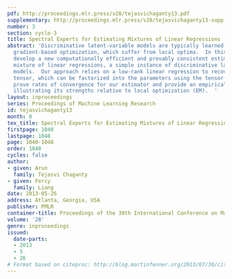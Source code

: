 ```yaml
---
pdf: http://proceedings.mlr.press/v28/tejasvichaganty13.pdf
supplementary: http://proceedings.mlr.press/v28/tejasvichaganty13-supp.pdf
number: 3
section: cycle-3
title: Spectral Experts for Estimating Mixtures of Linear Regressions
abstract: 'Discriminative latent-variable models are typically learned using EM or
  gradient-based optimization, which suffer from local optima.  In this paper, we
  develop a new computationally efficient and provably consistent estimator for the
  mixture of linear regressions, a simple instance of discriminative latent-variable
  models.  Our approach relies on a low-rank linear regression to recover a symmetric
  tensor, which can be factorized into the parameters using the tensor power method.  We
  prove rates of convergence for our estimator and provide an empirical evaluation
  illustrating its strengths relative to local optimization (EM).  '
layout: inproceedings
series: Proceedings of Machine Learning Research
id: tejasvichaganty13
month: 0
tex_title: Spectral Experts for Estimating Mixtures of Linear Regressions
firstpage: 1040
lastpage: 1048
page: 1040-1048
order: 1040
cycles: false
author:
- given: Arun
  family: Tejasvi Chaganty
- given: Percy
  family: Liang
date: 2013-05-26
address: Atlanta, Georgia, USA
publisher: PMLR
container-title: Proceedings of the 30th International Conference on Machine Learning
volume: '28'
genre: inproceedings
issued:
  date-parts:
  - 2013
  - 5
  - 26
# Format based on citeproc: http://blog.martinfenner.org/2013/07/30/citeproc-yaml-for-bibliographies/
---
```

